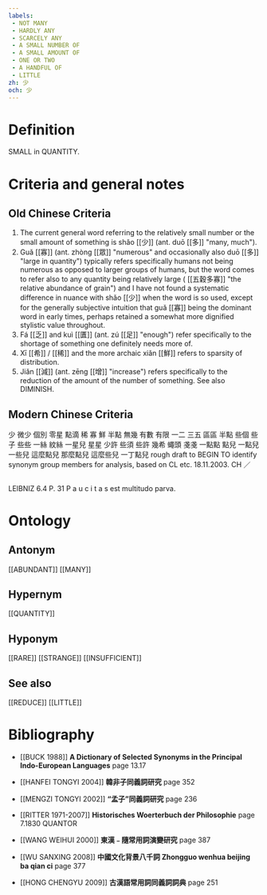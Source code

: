 ```yaml
---
labels: 
 - NOT MANY
 - HARDLY ANY
 - SCARCELY ANY
 - A SMALL NUMBER OF
 - A SMALL AMOUNT OF
 - ONE OR TWO
 - A HANDFUL OF
 - LITTLE
zh: 少
och: 少
---
```


# Definition
SMALL in QUANTITY.
# Criteria and general notes
## Old Chinese Criteria
1. The current general word referring to the relatively small number or the small amount of something is shǎo [[少]] (ant. duō [[多]] "many, much").
2. Guǎ [[寡]] (ant. zhòng [[眾]] "numerous" and occasionally also duō [[多]] "large in quantity") typically refers specifically humans not being numerous as opposed to larger groups of humans, but the word comes to refer also to any quantity being relatively large ( [[五穀多寡]] "the relative abundance of grain") and I have not found a systematic difference in nuance with shǎo [[少]] when the word is so used, except for the generally subjective intuition that guǎ [[寡]] being the dominant word in early times, perhaps retained a somewhat more dignified stylistic value throughout.
3. Fá [[乏]] and kuì [[匱]] (ant. zú [[足]] "enough") refer specifically to the shortage of something one definitely needs more of.
4. Xī [[希]] / [[稀]] and the more archaic xiǎn [[鮮]] refers to sparsity of distribution.
5. Jiǎn [[減]] (ant. zēng [[增]] "increase") refers specifically to the reduction of the amount of the number of something. See also DIMINISH.
## Modern Chinese Criteria
少
微少
個別
零星
點滴
稀
寡
鮮
半點
無幾
有數
有限
一二
三五
區區
半點
些個
些子
些些
一絲
紋絲
一星兒
星星
少許
些須
些許
幾希
蠅頭
戔戔
一點點
點兒
一點兒
一些兒
這麼點兒
那麼點兒
這麼些兒
一丁點兒
rough draft to BEGIN TO identify synonym group members for analysis, based on CL etc. 18.11.2003. CH ／
## 
LEIBNIZ 6.4 P. 31 P a u c i t a s est multitudo parva.
# Ontology

## Antonym
[[ABUNDANT]]
[[MANY]]
## Hypernym
[[QUANTITY]]
## Hyponym
[[RARE]]
[[STRANGE]]
[[INSUFFICIENT]]
## See also
[[REDUCE]]
[[LITTLE]]
# Bibliography
- [[BUCK 1988]]
**A Dictionary of Selected Synonyms in the Principal Indo-European Languages** page 13.17

- [[HANFEI TONGYI 2004]]
**韓非子同義詞研究** page 352

- [[MENGZI TONGYI 2002]]
**“孟子”同義詞研究** page 236

- [[RITTER 1971-2007]]
**Historisches Woerterbuch der Philosophie** page 7.1830
QUANTOR
- [[WANG WEIHUI 2000]]
**東漢﹣隨常用詞演變研究** page 387

- [[WU SANXING 2008]]
**中國文化背景八千詞 Zhongguo wenhua beijing ba qian ci** page 377

- [[HONG CHENGYU 2009]]
**古漢語常用詞同義詞詞典** page 251
